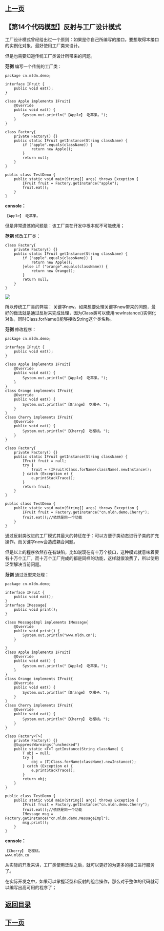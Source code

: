 ## [上一页](course96)
##  【第14个代码模型】反射与工厂设计模式

工厂设计模式曾经给出过一个原则：如果是你自己所编写的接口，要想取得本接口的实例化对象，最好使用工厂类来设计。

但是也需要知道传统工厂类设计所带来的问题。

**范例** 编写一个传统的工厂类：

	package cn.mldn.demo;
	
	interface IFruit {
		public void eat();
	}
	
	class Apple implements IFruit{
		@Override
		public void eat() {
			System.out.println("【Apple】 吃苹果。");
		}
	}
	
	class Factory{
		private Factory() {}
		public static IFruit getInstance(String className) {
			if ("apple".equals(className)) {
				return new Apple();
			}
			return null;
		}
	}
	
	public class TestDemo {
		public static void main(String[] args) throws Exception {
			IFruit fruit = Factory.getInstance("apple");
			fruit.eat();
		} 
	}
**console：**

	【Apple】 吃苹果。

但是非常遗憾的问题是：该工厂类在开发中根本就不可能使用；

**范例** 修改工厂类：

	class Factory{
		private Factory() {}
		public static IFruit getInstance(String className) {
			if ("apple".equals(className)) {
				return new Apple();
			}else if ("orange".equals(className)) {
				return new Orange();
			}
			return null;
		}
	}
![](http://ww2.sinaimg.cn/large/0060lm7Tly1fnu6gabwm7j30vg0hkjwm.jpg)

所以传统工厂类的弊端： 关键字new。如果想要处理关键字new带来的问题，最好的做法就是通过反射来完成处理，因为Class类可以使用newInstance()实例化对象，同时Class.forName()能够接收String这个类名称。

**范例** 修改程序：

	package cn.mldn.demo;
	
	interface IFruit {
		public void eat();
	}
	
	class Apple implements IFruit{
		@Override
		public void eat() {
			System.out.println("【Apple】 吃苹果。");
		}
	}
	class Orange implements IFruit{
		@Override
		public void eat() {
			System.out.println("【Orange】 吃橘子。");
		}
	}
	class Cherry implements IFruit{
		@Override
		public void eat() {
			System.out.println("【Cherry】 吃樱桃。");
		}
	}
	
	class Factory{
		private Factory() {}
		public static IFruit getInstance(String className) {
			IFruit fruit = null;
			try {
				fruit = (IFruit)Class.forName(className).newInstance();
			} catch (Exception e) {
				e.printStackTrace();
			} 
			return fruit;
		}
	}
	
	public class TestDemo {
		public static void main(String[] args) throws Exception {
			IFruit fruit = Factory.getInstance("cn.mldn.demo.Cherry");
			fruit.eat();//依然是同一个功能
		} 
	}
通过反射类改进的工厂模式其最大的特征在于：可以方便子类动态进行子类的扩充操作。而关键字new会造成耦合问题。

但是以上的程序依然存在有缺陷，比如说现在有十万个接口，这种模式就意味着要有十万个工厂，而十万个工厂完成的都是同样的功能，这样就很浪费了，所以使用泛型解决当前问题。

**范例** 通过泛型来处理：

	package cn.mldn.demo;
	
	interface IFruit {
		public void eat();
	}
	interface IMessage{
		public void print();
	}
	
	class MessageImpl implements IMessage{
		@Override
		public void print() {
			System.out.println("www.mldn.cn");
		}
		
	}
	class Apple implements IFruit{
		@Override
		public void eat() {
			System.out.println("【Apple】 吃苹果。");
		}
	}
	class Orange implements IFruit{
		@Override
		public void eat() {
			System.out.println("【Orange】 吃橘子。");
		}
	}
	class Cherry implements IFruit{
		@Override
		public void eat() {
			System.out.println("【Cherry】 吃樱桃。");
		}
	}
	
	class Factory<T>{
		private Factory() {}
		@SuppressWarnings("unchecked")
		public static <T>T getInstance(String className) {
			T obj = null;
			try {
				obj = (T)Class.forName(className).newInstance();
			} catch (Exception e) {
				e.printStackTrace();
			} 
			return obj;
		}
	}
	
	public class TestDemo {
		public static void main(String[] args) throws Exception {
			IFruit fruit = Factory.getInstance("cn.mldn.demo.Cherry");
			fruit.eat();//依然是同一个功能
			IMessage msg = Factory.getInstance("cn.mldn.demo.MessageImpl");
			msg.print();
		} 
	}

**console：**

	【Cherry】 吃樱桃。
	www.mldn.cn

从实际的开发来讲，工厂类使用泛型之后，就可以更好的为更多的接口进行服务了。

在实际开发之中，如果可以掌握泛型和反射的组合操作，那么对于整体的代码就可以编写出高可用的程序了；

## [返回目录](https://wuchengcheng110120.github.io/aliyunjava3/list)
## [下一页](course98)
